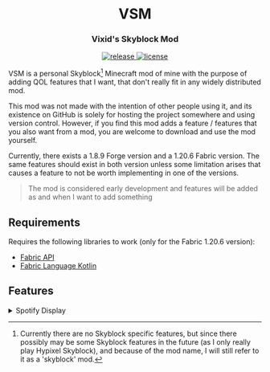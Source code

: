 <h1 align="center">VSM</h1>
<h3 align="center">Vixid's Skyblock Mod</h3>

<div align="center">
    <a href="https://github.com/VixidDev/VSM/releases/latest">
        <img src="https://img.shields.io/github/v/release/VixidDev/VSM?color=informational&include_prereleases&label=release&logo=github&logoColor=white" alt="release">
    </a>
    <a href="LICENSE" target="_blank">
        <img src="https://img.shields.io/github/license/VixidDev/VSM?color=informational" alt="license">
    </a>
</div>

VSM is a personal Skyblock[^1] Minecraft mod of mine with the purpose of adding QOL features that I
want, that don't really fit in any widely distributed mod.

This mod was not made with the intention of other people using it, and its existence
on GitHub is solely for hosting the project somewhere and using version control.
However, if you find this mod adds a feature / features that you also want from a mod,
you are welcome to download and use the mod yourself.

Currently, there exists a 1.8.9 Forge version and a 1.20.6 Fabric version. The same
features should exist in both version unless some limitation arises that causes a
feature to not be worth implementing in one of the versions.

> The mod is considered early development and features will be added as and when I want to add something

[^1]: Currently there are no Skyblock specific features, but since there possibly may be some Skyblock 
features in the future (as I only really play Hypixel Skyblock), and because of the mod name, I will
still refer to it as a 'skyblock' mod.

## Requirements

Requires the following libraries to work (only for the Fabric 1.20.6 version):

- [Fabric API](https://modrinth.com/mod/fabric-api)
- [Fabric Language Kotlin](https://github.com/FabricMC/fabric-language-kotlin/releases/)

## Features

<details>
<summary>Spotify Display</summary>

Works by reading the window title of the Spotify desktop client
* Shows the current song artist and title in game
* Can control the song using keybinds set in the config
* Posts a chat message whenever a song changes
> Only the Windows JNA method for getting the window title is implemented at the moment, this feature
> will not work with other platforms yet.
</details>
